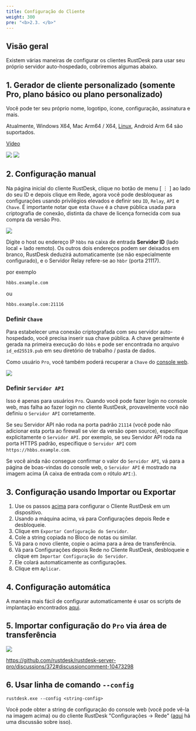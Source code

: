 ```yaml
---
title: Configuração do Cliente
weight: 300
pre: "<b>2.3. </b>"
---
```


## Visão geral

Existem várias maneiras de configurar os clientes RustDesk para usar seu próprio servidor auto-hospedado, cobriremos algumas abaixo.

## 1. Gerador de cliente personalizado (somente Pro, plano básico ou plano personalizado)

Você pode ter seu próprio nome, logotipo, ícone, configuração, assinatura e mais.

Atualmente, Windows X64, Mac Arm64 / X64, [Linux](https://twitter.com/rustdesk/status/1788905463678951787), Android Arm 64 são suportados.

[Vídeo](https://twitter.com/rustdesk/status/1769171628426944539)

![](/docs/en/self-host/client-configuration/images/custom-client-qs.png)
![](/docs/en/self-host/client-configuration/images/web_console_custom_client_config.jpeg)

## 2. Configuração manual

Na página inicial do cliente RustDesk, clique no botão de menu [ &#8942; ] ao lado do seu ID e depois clique em Rede, agora você pode desbloquear as configurações usando privilégios elevados e definir seu `ID`, `Relay`, `API` e `Chave`. É importante notar que esta `Chave` é a chave pública usada para criptografia de conexão, distinta da chave de licença fornecida com sua compra da versão Pro.

![](/docs/en/self-host/client-configuration/images/network-config.png)

Digite o host ou endereço IP `hbbs` na caixa de entrada **Servidor ID** (lado local + lado remoto). Os outros dois endereços podem ser deixados em branco, RustDesk deduzirá automaticamente (se não especialmente configurado), e o Servidor Relay refere-se ao `hbbr` (porta 21117).

por exemplo

```nolang
hbbs.example.com
```

ou

```nolang
hbbs.example.com:21116
```

### Definir `Chave`

Para estabelecer uma conexão criptografada com seu servidor auto-hospedado, você precisa inserir sua chave pública. A chave geralmente é gerada na primeira execução do `hbbs` e pode ser encontrada no arquivo `id_ed25519.pub` em seu diretório de trabalho / pasta de dados.

Como usuário `Pro`, você também poderá recuperar a `Chave` do [console web](https://rustdesk.com/docs/en/self-host/rustdesk-server-pro/console/).

![](/docs/en/self-host/rustdesk-server-pro/console/images/console-home.png?v2)

### Definir `Servidor API`

Isso é apenas para usuários `Pro`. Quando você pode fazer login no console web, mas falha ao fazer login no cliente RustDesk, provavelmente você não definiu o `Servidor API` corretamente.

Se seu Servidor API não roda na porta padrão `21114` (você pode não adicionar esta porta ao firewall se vier da versão open source), especifique explicitamente o `Servidor API`.
por exemplo, se seu Servidor API roda na porta HTTPS padrão, especifique o `Servidor API` com `https://hbbs.example.com`.

Se você ainda não consegue confirmar o valor do `Servidor API`, vá para a página de boas-vindas do console web, o `Servidor API` é mostrado na imagem acima (A caixa de entrada com o rótulo `API:`).

## 3. Configuração usando Importar ou Exportar

1. Use os passos [acima](https://rustdesk.com/docs/en/self-host/client-configuration/#manual-config) para configurar o Cliente RustDesk em um dispositivo.
2. Usando a máquina acima, vá para Configurações depois Rede e desbloqueie.
3. Clique em `Exportar Configuração do Servidor`.
4. Cole a string copiada no Bloco de notas ou similar.
5. Vá para o novo cliente, copie o acima para a área de transferência.
6. Vá para Configurações depois Rede no Cliente RustDesk, desbloqueie e clique em `Importar Configuração do Servidor`.
7. Ele colará automaticamente as configurações.
8. Clique em `Aplicar`.

## 4. Configuração automática

A maneira mais fácil de configurar automaticamente é usar os scripts de implantação encontrados [aqui](https://rustdesk.com/docs/en/self-host/client-deployment/).

## 5. Importar configuração do `Pro` via área de transferência

![](/docs/en/self-host/rustdesk-server-pro/console/images/console-home.png?v2)

https://github.com/rustdesk/rustdesk-server-pro/discussions/372#discussioncomment-10473298

## 6. Usar linha de comando `--config`
`rustdesk.exe --config <string-config>`

Você pode obter a string de configuração do console web (você pode vê-la na imagem acima) ou do cliente RustDesk "Configurações → Rede" ([aqui](https://github.com/rustdesk/rustdesk/discussions/7118) há uma discussão sobre isso).